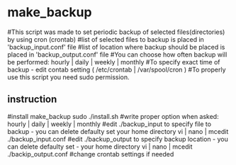 # make_backup #
#This script was made to set periodic backup of selected files(directories) by using cron (crontab) 
#list of selected files to backup is placed in 'backup_input.conf' file 
#list of location where backup should be placed is placed in 'backup_output.conf' file 
#You can choose how often backup will be performed: hourly | daily | weekly | monthly
#To specify exact time of backup - edit contab setting ( /etc/crontab | /var/spool/cron )
#To properly  use this script you need sudo permission.

## instruction ##
#install make_backup
sudo ./install.sh
#write proper option when asked: hourly | daily | weekly | monthly
#edit ./backup_input to specify file to backup - you can delete defaulty set your home directory
vi | nano | mcedit  ./backup_input.conf
#edit ./backup_output to specify backup location - you can delete defaulty set - your home directory
vi | nano | mcedit ./backip_output.conf
#change crontab settings if needed 
